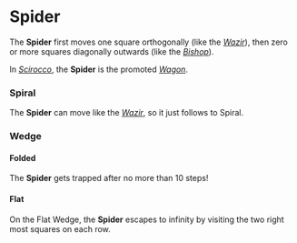 # Spider

The **Spider** first moves one square orthogonally (like the
[*Wazir*](wazir.html)), then zero or more squares diagonally
outwards (like the [*Bishop*](bishop.html)).

In [*Scirocco*](#chess-v:rules/scirocco), the **Spider** is
the promoted [*Wagon*](wagon.html).

### Spiral

The **Spider** can move like the [*Wazir*](wazir.html), so
it just follows to Spiral.

### Wedge

#### Folded

The **Spider** gets trapped after no more than 10 steps!

#### Flat

On the Flat Wedge, the **Spider** escapes to infinity by
visiting the two right most squares on each row.
